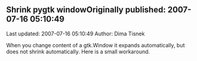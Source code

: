 ## Shrink pygtk windowOriginally published: 2007-07-16 05:10:49 
Last updated: 2007-07-16 05:10:49 
Author: Dima Tisnek 
 
When you change content of a gtk.Window it expands automatically, but does not shrink automatically. Here is a small workaround.